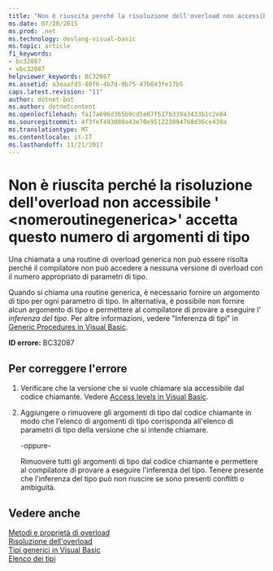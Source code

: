 ```yaml
---
title: "Non è riuscita perché la risoluzione dell'overload non accessibile &#39; &lt;nomeroutinegenerica&gt;&#39; accetta questo numero di argomenti di tipo"
ms.date: 07/20/2015
ms.prod: .net
ms.technology: devlang-visual-basic
ms.topic: article
f1_keywords:
- bc32087
- vbc32087
helpviewer_keywords: BC32087
ms.assetid: a3eaafd3-80f6-4b7d-9b75-47b043fe17b5
caps.latest.revision: "11"
author: dotnet-bot
ms.author: dotnetcontent
ms.openlocfilehash: fa17a696d365b9cd5e07f517b339a3433b1c2e84
ms.sourcegitcommit: 4f3fef493080a43e70e951223894768d36ce430a
ms.translationtype: MT
ms.contentlocale: it-IT
ms.lasthandoff: 11/21/2017
---
```

# <a name="overload-resolution-failed-because-no-accessible-39ltgenericprocedurenamegt39-accepts-this-number-of-type-arguments"></a>Non è riuscita perché la risoluzione dell'overload non accessibile &#39; &lt;nomeroutinegenerica&gt;&#39; accetta questo numero di argomenti di tipo
Una chiamata a una routine di overload generica non può essere risolta perché il compilatore non può accedere a nessuna versione di overload con il numero appropriato di parametri di tipo.  
  
 Quando si chiama una routine generica, è necessario fornire un argomento di tipo per ogni parametro di tipo. In alternativa, è possibile non fornire alcun argomento di tipo e permettere al compilatore di provare a eseguire l' *inferenza del tipo*. Per altre informazioni, vedere "Inferenza di tipi" in [Generic Procedures in Visual Basic](../../visual-basic/programming-guide/language-features/data-types/generic-procedures.md).  
  
 **ID errore:** BC32087  
  
## <a name="to-correct-this-error"></a>Per correggere l'errore  
  
1.  Verificare che la versione che si vuole chiamare sia accessibile dal codice chiamante. Vedere [Access levels in Visual Basic](../../visual-basic/programming-guide/language-features/declared-elements/access-levels.md).  
  
2.  Aggiungere o rimuovere gli argomenti di tipo dal codice chiamante in modo che l'elenco di argomenti di tipo corrisponda all'elenco di parametri di tipo della versione che si intende chiamare.  
  
     -oppure-  
  
     Rimuovere tutti gli argomenti di tipo dal codice chiamante e permettere al compilatore di provare a eseguire l'inferenza del tipo. Tenere presente che l'inferenza del tipo può non riuscire se sono presenti conflitti o ambiguità.  
  
## <a name="see-also"></a>Vedere anche  
 [Metodi e proprietà di overload](../../visual-basic/programming-guide/language-features/objects-and-classes/overloaded-properties-and-methods.md)  
 [Risoluzione dell'overload](../../visual-basic/programming-guide/language-features/procedures/overload-resolution.md)  
 [Tipi generici in Visual Basic](../../visual-basic/programming-guide/language-features/data-types/generic-types.md)  
 [Elenco dei tipi](../../visual-basic/language-reference/statements/type-list.md)
